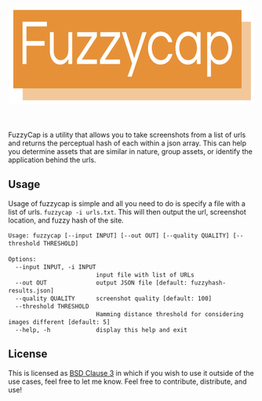 <h1 align="center">
  <br>
    <img align="center" width=500 height=200 src="assets/fuzzycap.png">
  <br>
  <br>
</h1>

FuzzyCap is a utility that allows you to take screenshots from a list of urls and returns the perceptual hash of each within a json array. This can help you determine assets that are similar in nature, group assets, or identify the application behind the urls. 

## Usage

Usage of fuzzycap is simple and all you need to do is specify a file with a list of urls. `fuzzycap -i urls.txt`. This will then output the url, screenshot location, and fuzzy hash of the site. 

```
Usage: fuzzycap [--input INPUT] [--out OUT] [--quality QUALITY] [--threshold THRESHOLD]

Options:
  --input INPUT, -i INPUT
                         input file with list of URLs
  --out OUT              output JSON file [default: fuzzyhash-results.json]
  --quality QUALITY      screenshot quality [default: 100]
  --threshold THRESHOLD
                         Hamming distance threshold for considering images different [default: 5]
  --help, -h             display this help and exit
```

## License

This is licensed as [BSD Clause 3](https://tldrlegal.com/license/bsd-3-clause-license-(revised)) in which if you wish to use it outside of the use cases, feel free to let me know. Feel free to contribute, distribute, and use!

